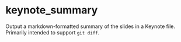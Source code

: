 keynote_summary
===============

Output a markdown-formatted summary of the slides in a Keynote file.  Primarily intended to support `git diff`.
